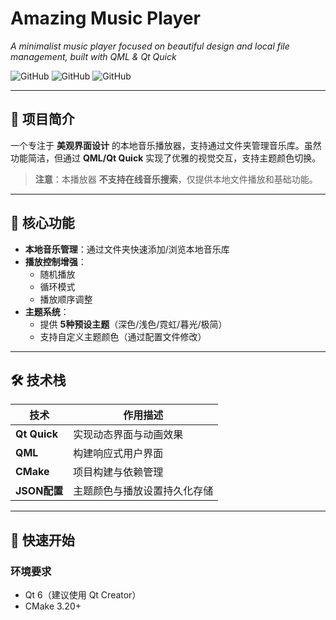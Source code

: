 # Amazing Music Player  
*A minimalist music player focused on beautiful design and local file management, built with QML & Qt Quick*

![GitHub](https://img.shields.io/badge/Qt-6.8-blue) 
![GitHub](https://img.shields.io/badge/CMake-3.20-orange) 
![GitHub](https://img.shields.io/badge/QML-green)

---

## 🎵 项目简介  
一个专注于 **美观界面设计** 的本地音乐播放器，支持通过文件夹管理音乐库。虽然功能简洁，但通过 **QML/Qt Quick** 实现了优雅的视觉交互，支持主题颜色切换。  
> **注意**：本播放器 **不支持在线音乐搜索**，仅提供本地文件播放和基础功能。

---

## 🌟 核心功能  
- **本地音乐管理**：通过文件夹快速添加/浏览本地音乐库  
- **播放控制增强**：  
  - 随机播放  
  - 循环模式  
  - 播放顺序调整  
- **主题系统**：  
  - 提供 **5种预设主题**（深色/浅色/霓虹/暮光/极简）  
  - 支持自定义主题颜色（通过配置文件修改）  

 

---

## 🛠️ 技术栈  
| 技术          | 作用描述                          |
|---------------|-----------------------------------|
| **Qt Quick**  | 实现动态界面与动画效果            |
| **QML**       | 构建响应式用户界面                |
| **CMake**     | 项目构建与依赖管理                |
| **JSON配置**  | 主题颜色与播放设置持久化存储      |

---

## 🚀 快速开始  
### 环境要求  
- Qt 6（建议使用 Qt Creator）  
- CMake 3.20+  

